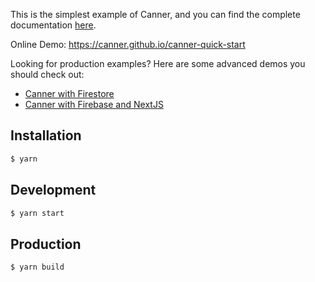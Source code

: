 This is the simplest example of Canner, and you can find the complete documentation [here](https://www.canner.io/docs/start-quick-build-the-cms).

Online Demo: https://canner.github.io/canner-quick-start

Looking for production examples? Here are some advanced demos you should check out:
- [Canner with Firestore](https://github.com/canner/canner-firestore-cms)
- [Canner with Firebase and NextJS](https://github.com/canner/canner-firebase-cms)

## Installation

```bash
$ yarn
```

## Development

```bash
$ yarn start
```

## Production

```bash
$ yarn build
```